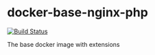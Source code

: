 # docker-base-nginx-php
[![Build Status](https://github-ci.fourxxi.com/api/badges/caesar-team/docker-base-nginx-php/status.svg)](https://github-ci.fourxxi.com/caesar-team/docker-base-nginx-php)

The base docker image with extensions
